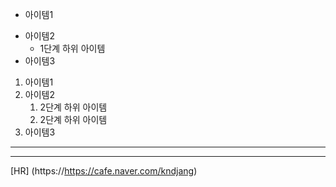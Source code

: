 - 아이템1
+ 아이템2
  - 1단계 하위 아이템
+ 아이템3

1. 아이템1
1. 아이템2
   1. 2단계 하위 아이템
   1. 2단계 하위 아이템
1. 아이템3

---
***
[HR] (https://https://cafe.naver.com/kndjang)
